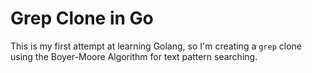 # Grep Clone in Go

This is my first attempt at learning Golang, so I'm creating a `grep` clone using the Boyer-Moore Algorithm for text pattern searching.
